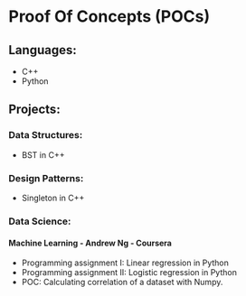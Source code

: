 # Proof Of Concepts (POCs)

## Languages:
- C++
- Python

## Projects:

### Data Structures:
- BST in C++

### Design Patterns:
- Singleton in C++

### Data Science:

#### Machine Learning - Andrew Ng - Coursera
- Programming assignment I: Linear regression in Python
- Programming assignment II: Logistic regression in Python
- POC: Calculating correlation of a dataset with Numpy.
